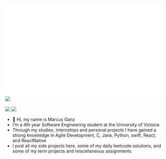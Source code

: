 
![](https://raw.githubusercontent.com/miniman737/github-stats/master/generated/languages.svg#gh-dark-mode-only)
![](https://raw.githubusercontent.com//github-stats/master/generated/languages.svg#gh-light-mode-only)

![](https://raw.githubusercontent.com//github-stats/master/generated/overview.svg#gh-dark-mode-only)
![](https://raw.githubusercontent.com//github-stats/master/generated/overview.svg#gh-light-mode-only)

- 👋 Hi, my name is Marcus Ganz
- I’m a 4th year Software Engineering student at the University of Victoria
- Through my studies, internships and personal projects I have gained a strong knowledge in Agile Development, C, Java, Python, swift, React, and ReactNative
- I post all my side projects here, some of my daily leetcode solutions, and some of my term projects and miscellaneous assignments


<!---
miniman737/miniman737 is a ✨ special ✨ repository because its `README.md` (this file) appears on your GitHub profile.
You can click the Preview link to take a look at your changes.
--->
